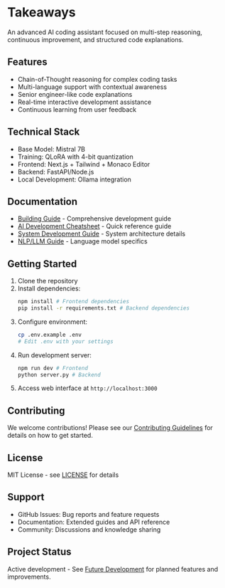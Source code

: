 # Takeaways

An advanced AI coding assistant focused on multi-step reasoning, continuous improvement, and structured code explanations.

## Features

- Chain-of-Thought reasoning for complex coding tasks
- Multi-language support with contextual awareness
- Senior engineer-like code explanations
- Real-time interactive development assistance
- Continuous learning from user feedback

## Technical Stack

- Base Model: Mistral 7B
- Training: QLoRA with 4-bit quantization
- Frontend: Next.js + Tailwind + Monaco Editor
- Backend: FastAPI/Node.js
- Local Development: Ollama integration

## Documentation

- [Building Guide](Building_Takeaways_Guide.md) - Comprehensive development guide
- [AI Development Cheatsheet](AI_Development_Cheatsheet.md) - Quick reference guide
- [System Development Guide](AI_System_Development_Guide.md) - System architecture details
- [NLP/LLM Guide](NLP_LLM_Development_Guide.md) - Language model specifics

## Getting Started

1. Clone the repository
2. Install dependencies:
   ```bash
   npm install # Frontend dependencies
   pip install -r requirements.txt # Backend dependencies
   ```
3. Configure environment:
   ```bash
   cp .env.example .env
   # Edit .env with your settings
   ```
4. Run development server:
   ```bash
   npm run dev # Frontend
   python server.py # Backend
   ```
5. Access web interface at `http://localhost:3000`

## Contributing

We welcome contributions! Please see our [Contributing Guidelines](Building_Takeaways_Guide.md#community-and-contributions) for details on how to get started.

## License

MIT License - see [LICENSE](LICENSE) for details

## Support

- GitHub Issues: Bug reports and feature requests
- Documentation: Extended guides and API reference
- Community: Discussions and knowledge sharing

## Project Status

Active development - See [Future Development](Building_Takeaways_Guide.md#future-development) for planned features and improvements.
